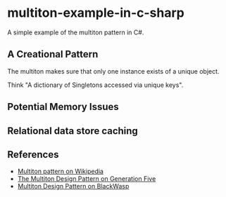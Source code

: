 # multiton-example-in-c-sharp

A simple example of the multiton pattern in C#.


## A Creational Pattern

The multiton makes sure that only one instance exists of a unique object.

Think "A dictionary of Singletons accessed via unique keys".


## Potential Memory Issues


## Relational data store caching


## References

- [Multiton pattern on Wikipedia](http://en.wikipedia.org/wiki/Multiton_pattern)
- [The Multiton Design Pattern on Generation Five](http://gen5.info/q/2008/07/25/the-multiton-design-pattern/)
- [Multiton Design Pattern on BlackWasp](http://www.blackwasp.co.uk/Multiton.aspx)
